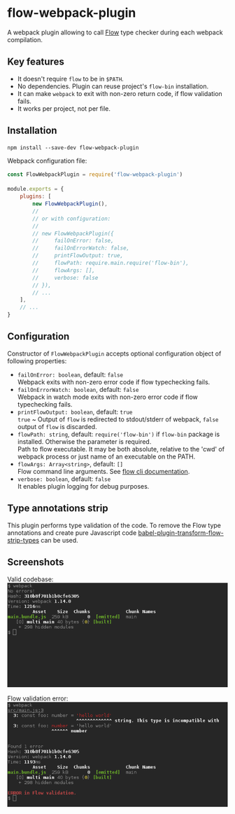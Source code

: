 # flow-webpack-plugin

A webpack plugin allowing to call [Flow][2] type checker during each webpack compilation.

## Key features

* It doesn't require `flow` to be in `$PATH`.
* No dependencies. Plugin can reuse project's `flow-bin` installation.
* It can make `webpack` to exit with non-zero return code, if flow validation fails.
* It works per project, not per file.

## Installation

```
npm install --save-dev flow-webpack-plugin
```

Webpack configuration file:

```js
const FlowWebpackPlugin = require('flow-webpack-plugin')

module.exports = {
    plugins: [
        new FlowWebpackPlugin(),
        //
        // or with configuration:
        //  
        // new FlowWebpackPlugin({
        //     failOnError: false,
        //     failOnErrorWatch: false,
        //     printFlowOutput: true,
        //     flowPath: require.main.require('flow-bin'),
        //     flowArgs: [],
        //     verbose: false
        // }),
        // ...
    ],
    // ...
}
```

## Configuration

Constructor of `FlowWebpackPlugin` accepts optional configuration object of following properties:

* `failOnError: boolean`, default: `false`  
  Webpack exits with non-zero error code if flow typechecking fails.
* `failOnErrorWatch: boolean`, default: `false`  
  Webpack in watch mode exits with non-zero error code if flow typechecking fails.
* `printFlowOutput: boolean`, default: `true`  
  `true` ~ Output of `flow` is redirected to stdout/stderr of webpack, `false` output of `flow` is discarded.
* `flowPath: string`, default: `require('flow-bin')` if `flow-bin` package is installed. Otherwise the parameter
   is required.  
  Path to flow executable. It may be both absolute, relative to the 'cwd' of webpack process or just name
  of an executable on the PATH.
* `flowArgs: Array<string>`, default: `[]`  
  Flow command line arguments. See [flow cli documentation][1].
* `verbose: boolean`, default: `false`  
  It enables plugin logging for debug purposes.
  
## Type annotations strip

This plugin performs type validation of the code. To remove the Flow type annotations and
create pure Javascript code [babel-plugin-transform-flow-strip-types][3] can be used.

## Screenshots

Valid codebase:  
![Valid codebase](doc/valid.png)

Flow validation error:  
![Flow validation error](doc/fail.png)


[1]: https://flowtype.org/docs/cli.html
[2]: https://flowtype.org
[3]: https://www.npmjs.com/package/babel-plugin-transform-flow-strip-types
